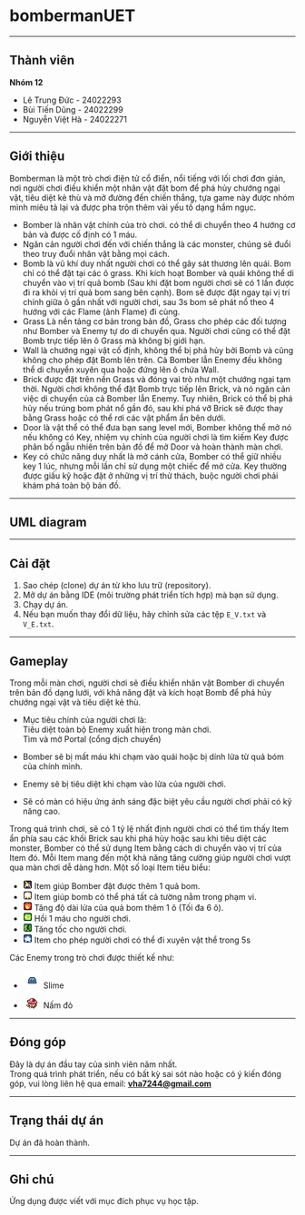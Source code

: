 # bombermanUET

---

## Thành viên
**Nhóm 12**

- Lê Trung Đức - 24022293
- Bùi Tiến Dũng - 24022299
- Nguyễn Việt Hà - 24022271

---

## Giới thiệu
Bomberman là một trò chơi điện tử cổ điển, nổi tiếng với lối chơi đơn giản, nơi người chơi điều khiển một nhân vật đặt 
bom để phá hủy chướng ngại vật, tiêu diệt kẻ thù và mở đường đến chiến thắng, tựa game này được nhóm mình miêu tả lại và
được pha trộn thêm vài yếu tố dạng hầm ngục.

-  Bomber là nhân vật chính của trò chơi. có thể di chuyển theo 4 hướng cơ bản và được cố định có 1 máu.
- Ngăn cản người chơi đến với chiến thắng là các monster, chúng sẽ đuổi theo truy đuổi nhân vật bằng mọi cách.
-  Bomb là vũ khí duy nhất người chơi có thể gây sát thương lên quái. Bom chỉ có thể đặt tại các ô grass. Khi
kích hoạt Bomber và quái không thể di chuyển vào vị trí quả bomb (Sau khi đặt bom người chơi sẽ có 1 lần được đi ra khỏi
vị trí quả bom sang bên cạnh). Bom sẽ được đặt ngay tại vị trí chính giữa ô gần nhất với người chơi, sau 3s bom sẽ phát
nổ theo 4 hướng với các Flame (ảnh Flame) đi cùng.
-  Grass Là nền tảng cơ bản trong bản đồ, Grass cho phép các đối tượng như Bomber và Enemy tự do di chuyển
qua. Người chơi cũng có thể đặt Bomb trực tiếp lên ô Grass mà không bị giới hạn.
-  Wall là chướng ngại vật cố định, không thể bị phá hủy bởi Bomb và cũng không cho phép đặt Bomb lên trên.
Cả Bomber lẫn Enemy đều không thể di chuyển xuyên qua hoặc đứng lên ô chứa Wall.
-  Brick được đặt trên nền Grass và đóng vai trò như một chướng ngại tạm thời. Người chơi không thể đặt
Bomb trực tiếp lên Brick, và nó ngăn cản việc di chuyển của cả Bomber lẫn Enemy. Tuy nhiên, Brick có thể bị phá hủy nếu
trúng bom phát nổ gần đó, sau khi phá vỡ Brick sẽ được thay bằng Grass hoặc có thể rơi các vật phẩm ẩn bên dưới. 
-  Door là vật thể có thể đưa bạn sang level mới, Bomber không thể mở nó nếu không có Key, nhiệm vụ chính của 
người chơi là tìm kiếm Key được phân bố ngẫu nhiên trên bản đồ để mở Door và hoàn thành màn chơi.
-  Key có chức năng duy nhất là mở cánh cửa, Bomber có thể giữ nhiều key 1 lúc, nhưng mỗi lần chỉ sử dụng
một chiếc để mở cửa. Key thường được giấu kỹ hoặc đặt ở những vị trí thử thách, buộc người chơi phải khám phá toàn bộ
bản đồ.

---

## UML diagram

---

## Cài đặt

1. Sao chép (clone) dự án từ kho lưu trữ (repository).
2. Mở dự án bằng IDE (môi trường phát triển tích hợp) mà bạn sử dụng.
3. Chạy dự án.
4. Nếu bạn muốn thay đổi dữ liệu, hãy chỉnh sửa các tệp `E_V.txt` và `V_E.txt`.

---

## Gameplay

Trong mỗi màn chơi, người chơi sẽ điều khiển nhân vật Bomber di chuyển trên bản đồ dạng lưới, với khả năng đặt và
kích hoạt Bomb để phá hủy chướng ngại vật và tiêu diệt kẻ thù.

- Mục tiêu chính của người chơi là: <br>
        Tiêu diệt toàn bộ Enemy xuất hiện trong màn chơi. <br>
        Tìm và mở Portal (cổng dịch chuyển)

- Bomber sẽ bị mất máu khi chạm vào quái hoặc bị dính lửa từ quả bóm của chính mình.
- Enemy sẽ bị tiêu diệt khi chạm vào lửa của người chơi.
- Sẽ có màn có hiệu ứng ánh sáng đặc biệt yêu cầu người chơi phải có kỹ năng cao.

Trong quá trình chơi, sẽ có 1 tỷ lệ nhất định người chơi có thể tìm thấy Item ẩn phía sau các khối Brick sau khi phá hủy
hoặc sau khi tiêu diệt các monster, Bomber có thể sử dụng Item bằng cách di chuyển vào vị trí của Item đó. Mỗi Item
mang đến một khả năng tăng cường giúp người chơi vượt qua màn chơi dễ dàng hơn. Một số loại Item tiêu biểu:

- ![img.png](img.png) Item giúp Bomber đặt được thêm 1 quả bom.
- ![img_1.png](img_1.png) Item giúp bomb có thể phá tất cả tường nằm trong phạm vi.
- ![img_2.png](img_2.png) Tăng độ dài lửa của quả bom thêm 1 ô (Tối đa 6 ô).
- ![img_3.png](img_3.png) Hồi 1 máu cho người chơi.
- ![img_4.png](img_4.png) Tăng tốc cho người chơi.
- ![xuyen.png](res/objects/xuyen.png) Item cho phép người chơi có thể đi xuyên vật thể trong 5s

Các Enemy trong trò chơi được thiết kế như:
- ![slime_idle.png](res/monster/slime_idle.png) Slime
- ![img_5.png](img_5.png) Nấm đỏ

---

## Đóng góp

Đây là dự án đầu tay của sinh viên năm nhất. <br>
Trong quá trình phát triển, nếu có bất kỳ sai sót nào hoặc có ý kiến đóng góp, vui lòng liên hệ qua email:
**vha7244@gmail.com**

---

## Trạng thái dự án
Dự án đã hoàn thành.

---

## Ghi chú
Ứng dụng được viết với mục đích phục vụ học tập.    